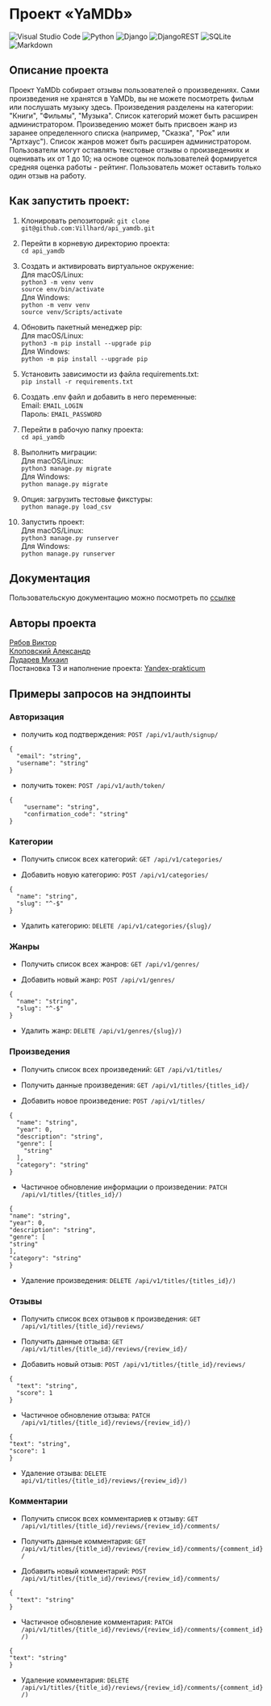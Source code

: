 # Проект «YaMDb»
![Visual Studio Code](https://img.shields.io/badge/Visual%20Studio%20Code-0078d7.svg?style=for-the-badge&logo=visual-studio-code&logoColor=white)
![Python](https://img.shields.io/badge/python-3670A0?style=for-the-badge&logo=python&logoColor=ffdd54)
![Django](https://img.shields.io/badge/django-%23092E20.svg?style=for-the-badge&logo=django&logoColor=white)
![DjangoREST](https://img.shields.io/badge/DJANGO-REST-ff1709?style=for-the-badge&logo=django&logoColor=white&color=ff1709&labelColor=gray)
![SQLite](https://img.shields.io/badge/sqlite-%2307405e.svg?style=for-the-badge&logo=sqlite&logoColor=white)
![Markdown](https://img.shields.io/badge/markdown-%23000000.svg?style=for-the-badge&logo=markdown&logoColor=white)

## Описание проекта
Проект YaMDb собирает отзывы пользователей о произведениях. Сами произведения не хранятся в YaMDb, вы не можете посмотреть фильм или послушать музыку здесь. Произведения разделены на категории: "Книги", "Фильмы", "Музыка". Список категорий может быть расширен администратором. Произведению может быть присвоен жанр из заранее определенного списка (например, "Сказка", "Рок" или "Артхаус"). Список жанров может быть расширен администратором. Пользователи могут оставлять текстовые отзывы о произведениях и оценивать их от 1 до 10; на основе оценок пользователей формируется средняя оценка работы - рейтинг. Пользователь может оставить только один отзыв на работу.

## Как запустить проект:
1. Клонировать репозиторий:
```git clone git@github.com:Villhard/api_yamdb.git```

2. Перейти в корневую директорию проекта:  
```cd api_yamdb```

3. Cоздать и активировать виртуальное окружение:  
Для macOS/Linux:  
```python3 -m venv venv```  
```source env/bin/activate```  
Для Windows:  
```python -m venv venv```  
```source venv/Scripts/activate```  

4. Обновить пакетный менеджер pip:  
Для macOS/Linux:  
```python3 -m pip install --upgrade pip```  
Для Windows:  
```python -m pip install --upgrade pip```  

5. Установить зависимости из файла requirements.txt:  
```pip install -r requirements.txt```  

6. Создать .env файл и добавить в него переменные:  
Email: ```EMAIL_LOGIN```  
Пароль: ```EMAIL_PASSWORD```

7. Перейти в рабочую папку проекта:  
```cd api_yamdb```  

8. Выполнить миграции:  
Для macOS/Linux:  
```python3 manage.py migrate```  
Для Windows:  
```python manage.py migrate```

9. Опция: загрузить тестовые фикстуры:  
```python manage.py load_csv```

10. Запустить проект:  
Для macOS/Linux:  
```python3 manage.py runserver```  
Для Windows:  
```python manage.py runserver```

## Документация
Пользовательскую документацию можно посмотреть по
[ссылке](http://127.0.0.1:8000/redoc/)


## Авторы проекта
[Рябов Виктор](https://github.com/Villhard)  
[Клоповский Александр](https://github.com/Alexer-s)  
[Дударев Михаил](https://github.com/Palmer656)  
Постановка ТЗ и наполнение проекта: [Yandex-prakticum](yandex-praktikum/api_yatube)


## Примеры запросов на эндпоинты
### Авторизация

- получить код подтверждения:
```POST /api/v1/auth/signup/```
```
{
  "email": "string",
  "username": "string"
}
```

- получить токен:
```POST /api/v1/auth/token/```
```
{
    "username": "string",
    "confirmation_code": "string"
}
```

### Категории

- Получить список всех категорий:
```GET /api/v1/categories/```

- Добавить новую категорию:
```POST /api/v1/categories/```
```
{
  "name": "string",
  "slug": "^-$"
}
```
- Удалить категорию:
```DELETE /api/v1/categories/{slug}/```

### Жанры

- Получить список всех жанров:
```GET /api/v1/genres/```

- Добавить новый жанр:
```POST /api/v1/genres/```
```
{
  "name": "string",
  "slug": "^-$"
}
```

- Удалить жанр:
```DELETE /api/v1/genres/{slug}/)```

### Произведения

- Получить список всех произведений:
```GET /api/v1/titles/```

- Получить данные произведения:
```GET /api/v1/titles/{titles_id}/```

- Добавить новое произведение:
```POST /api/v1/titles/```
```
{
  "name": "string",
  "year": 0,
  "description": "string",
  "genre": [
    "string"
  ],
  "category": "string"
}
```

- Частичное обновление информации о произведении:
```PATCH /api/v1/titles/{titles_id}/)```
```
{
"name": "string",
"year": 0,
"description": "string",
"genre": [
"string"
],
"category": "string"
}
```

- Удаление произведения:
```DELETE /api/v1/titles/{titles_id}/)```

### Отзывы

- Получить список всех отзывов к произведения:
```GET /api/v1/titles/{title_id}/reviews/```

- Получить данные отзыва:
```GET /api/v1/titles/{title_id}/reviews/{review_id}/```

- Добавить новый отзыв:
```POST /api/v1/titles/{title_id}/reviews/```
```
{
  "text": "string",
  "score": 1
}
```

- Частичное обновление отзыва:
```PATCH /api/v1/titles/{title_id}/reviews/{review_id}/)```
```
{
"text": "string",
"score": 1
}
```

- Удаление отзыва:
```DELETE api/v1/titles/{title_id}/reviews/{review_id}/)```

### Комментарии

- Получить список всех комментариев к отзыву:
```GET /api/v1/titles/{title_id}/reviews/{review_id}/comments/```

- Получить данные комментария:
```GET /api/v1/titles/{title_id}/reviews/{review_id}/comments/{comment_id}/```

- Добавить новый комментарий:
```POST /api/v1/titles/{title_id}/reviews/{review_id}/comments/```
```
{
  "text": "string"
}
```

- Частичное обновление комментария:
```PATCH /api/v1/titles/{title_id}/reviews/{review_id}/comments/{comment_id}/)```
```
{
"text": "string"
}
```

- Удаление комментария:
```DELETE /api/v1/titles/{title_id}/reviews/{review_id}/comments/{comment_id}/)```
